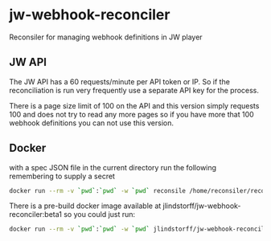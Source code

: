 # jw-webhook-reconciler

Reconsiler for managing webhook definitions in JW player

## JW API

The JW API has a 60 requests/minute per API token or IP. So if the reconciliation is run very frequently use a separate API key for the process.

There is a page size limit of 100 on the API and this version simply requests 100 and does not try to read any more pages so if you have more that 100 webhook definitions you can not use this version.

## Docker

with a spec JSON file in the current directory run the following remembering to supply a secret

```sh
docker run --rm -v `pwd`:`pwd` -w `pwd` reconsile /home/reconsiler/reconsile --secret= list spec.json
```

There is a pre-build docker image available at jlindstorff/jw-webhook-reconciler:beta1 so you could just run:

```sh
docker run --rm -v `pwd`:`pwd` -w `pwd` jlindstorff/jw-webhook-reconciler:beta1 /home/reconsiler/reconsile --secret=<secret> list spec.json
```
